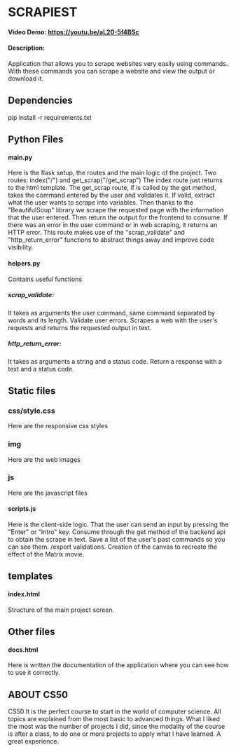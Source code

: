 # SCRAPIEST

#### Video Demo: https://youtu.be/aL20-5f4BSc

#### Description:
Application that allows you to scrape websites very easily using commands. With these commands you can scrape a website and view the output or download it.

## Dependencies
pip install -r requirements.txt

## Python Files
#### main.py
Here is the flask setup, the routes and the main logic of the project.
Two routes: index("/") and get_scrap("/get_scrap")
The index route just returns to the html template.
The get_scrap route, if is called by the get method, takes the command entered by the user and validates it. If valid, extract what the user wants to scrape into variables. Then thanks to the "BeautifulSoup" library we scrape the requested page with the information that the user entered.
Then return the output for the frontend to consume. 
If there was an error in the user command or in web scraping, it returns an HTTP error.
This route makes use of the "scrap_validate" and "http_return_error" functions to abstract things away and improve code visibility.

#### helpers.py
Contains useful functions
##### scrap_validate:
It takes as arguments the user command, same command separated by words and its length.
Validate user errors.
Scrapes a web with the user's requests and returns the requested output in text.

##### http_return_error:
It takes as arguments a string and a status code.
Return a response with a text and a status code.

## Static files
### css/style.css
Here are the responsive css styles

### img
Here are the web images

### js
Here are the javascript files

#### scripts.js
Here is the client-side logic.
That the user can send an input by pressing the "Enter" or "Intro" key.
Consume through the get method of the backend api to obtain the scrape in text.
Save a list of the user's past commands so you can see them.
/export validations.
Creation of the canvas to recreate the effect of the Matrix movie.

## templates
#### index.html
Structure of the main project screen.

## Other files
#### docs.html
Here is written the documentation of the application where you can see how to use it correctly.

## ABOUT CS50
CS50 It is the perfect course to start in the world of computer science. All topics are explained from the most basic to advanced things. What I liked the most was the number of projects I did, since the modality of the course is after a class, to do one or more projects to apply what I have learned.
A great experience.
